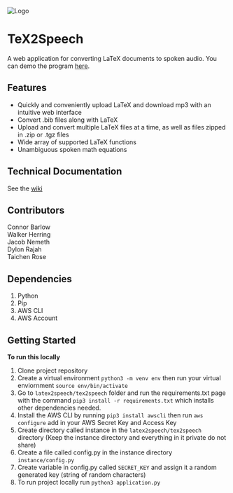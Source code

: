 ![Logo](https://github.com/hutchresearch/latex2speech/blob/main/tex2speech/static/tex2speech-logo.png)
# TeX2Speech
A web application for converting LaTeX documents to spoken audio. You can demo the program [here](http://tex2speech.eba-mgbfwtgw.us-east-1.elasticbeanstalk.com/).

## Features
- Quickly and conveniently upload LaTeX and download mp3 with an intuitive web interface
- Convert .bib files along with LaTeX
- Upload and convert multiple LaTeX files at a time, as well as files zipped in .zip or .tgz files
- Wide array of supported LaTeX functions
- Unambiguous spoken math equations

## Technical Documentation
See the [wiki](https://github.com/hutchresearch/latex2speech/wiki)

## Contributors
Connor Barlow  
Walker Herring  
Jacob Nemeth  
Dylon Rajah  
Taichen Rose

## Dependencies
1. Python
2. Pip
3. AWS CLI
4. AWS Account

## Getting Started

**To run this locally**
1. Clone project repository
2. Create a virtual environment `python3 -m venv env` then run your virtual enviornment `source env/bin/activate`
3. Go to `latex2speech/tex2speech` folder and run the requirements.txt page with the command `pip3 install -r requirements.txt` which installs other dependencies needed.
4. Install the AWS CLI by running `pip3 install awscli` then run `aws configure` add in your AWS Secret Key and Access Key
5. Create directory called instance in the `latex2speech/tex2speech` directory (Keep the instance directory and everything in it private do not share)
5. Create a file called config.py in the instance directory `instance/config.py`
7. Create variable in config.py called `SECRET_KEY` and assign it a random generated key (string of random characters)
8. To run project locally run `python3 application.py`  
